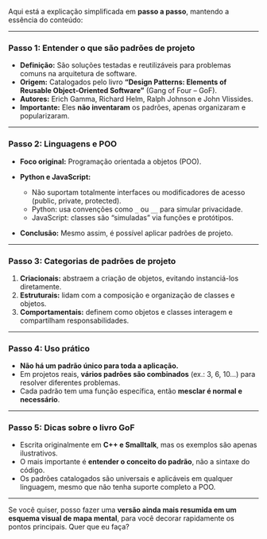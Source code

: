 Aqui está a explicação simplificada em **passo a passo**, mantendo a essência do conteúdo:

---

### **Passo 1: Entender o que são padrões de projeto**

* **Definição:** São soluções testadas e reutilizáveis para problemas comuns na arquitetura de software.
* **Origem:** Catalogados pelo livro **“Design Patterns: Elements of Reusable Object-Oriented Software”** (Gang of Four – GoF).
* **Autores:** Erich Gamma, Richard Helm, Ralph Johnson e John Vlissides.
* **Importante:** Eles **não inventaram** os padrões, apenas organizaram e popularizaram.

---

### **Passo 2: Linguagens e POO**

* **Foco original:** Programação orientada a objetos (POO).
* **Python e JavaScript:**

  * Não suportam totalmente interfaces ou modificadores de acesso (public, private, protected).
  * Python: usa convenções como `_` ou `__` para simular privacidade.
  * JavaScript: classes são “simuladas” via funções e protótipos.
* **Conclusão:** Mesmo assim, é possível aplicar padrões de projeto.

---

### **Passo 3: Categorias de padrões de projeto**

1. **Criacionais:** abstraem a criação de objetos, evitando instanciá-los diretamente.
2. **Estruturais:** lidam com a composição e organização de classes e objetos.
3. **Comportamentais:** definem como objetos e classes interagem e compartilham responsabilidades.

---

### **Passo 4: Uso prático**

* **Não há um padrão único para toda a aplicação.**
* Em projetos reais, **vários padrões são combinados** (ex.: 3, 6, 10…) para resolver diferentes problemas.
* Cada padrão tem uma função específica, então **mesclar é normal e necessário**.

---

### **Passo 5: Dicas sobre o livro GoF**

* Escrita originalmente em **C++ e Smalltalk**, mas os exemplos são apenas ilustrativos.
* O mais importante é **entender o conceito do padrão**, não a sintaxe do código.
* Os padrões catalogados são universais e aplicáveis em qualquer linguagem, mesmo que não tenha suporte completo a POO.

---

Se você quiser, posso fazer uma **versão ainda mais resumida em um esquema visual de mapa mental**, para você decorar rapidamente os pontos principais. Quer que eu faça?
